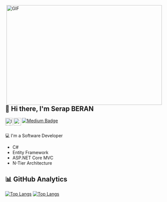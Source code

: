 


<img align="right" alt="GIF" src="https://miro.medium.com/max/1400/1*qdAW1TjCN57h1lbuuzvchg.gif" width="500" height="320" />

##  👩‍ Hi there, I'm Serap BERAN
[<img align="left" alt="linkedin | LinkedIn" width="24px" src="https://raw.githubusercontent.com/peterthehan/peterthehan/master/assets/linkedin.svg" />][linkedin]
[<img align="left" height="24" width="24" src="https://cdn.jsdelivr.net/npm/simple-icons@v4/icons/gmail.svg" />][gmail]
[![Medium Badge](https://img.shields.io/badge/-Medium-FF9800?style=flat-quare&labelColor=FF9800&logo=Medium&logoColor=white&link=link)][medium]
##



  💻 I'm a Software Developer

- C# <br />
-  Entity Framework <br />
-  ASP.NET Core MVC <br />
-  N-Tier Architecture <br />

##  📊 GitHub Analytics

[![Top Langs](https://github-readme-stats.vercel.app/api/top-langs/?username=serapberan&layout=compact)](https://github.com/anuraghazra/github-readme-stats)  [![Top Langs](https://github-readme-stats.vercel.app/api?username=serapberan&show_icons=true&locale=en)](https://github.com/anuraghazra/github-readme-stats)
<br />

[linkedin]: https://www.linkedin.com/in/serap-beran-963a4820a/
[medium]: https://medium.com/@serapberan
[gmail]: mailto:serapberan@hotmail.com
[flutter]: https://flutter.dev/
[vsCode]: https://code.visualstudio.com/
[git]: https://github.com/serapberan
[android]: https://www.android.com/
[github]: https://github.com/serapberan
[python]: https://www.python.org/
[ios]: https://www.apple.com/ios/ios-14/
[xd]: https://www.adobe.com/products/xd.html




[linkedin]: https://www.linkedin.com/in/serap-beran-963a4820a/
[medium]: https://medium.com/@serapberan
[gmail]: mailto:serapberan@hotmail.com
[flutter]: https://flutter.dev/
[vsCode]: https://code.visualstudio.com/
[git]: https://github.com/serapberan/
[android]: https://www.android.com/
[github]: https://github.com/serapberan/
[python]: https://www.python.org/
[ios]: https://www.apple.com/ios/ios-14/
[xd]: https://www.adobe.com/products/xd.html
